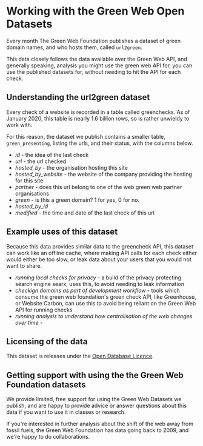 # Working with the Green Web Open Datasets

Every month The Green Web Foundation publishes a dataset of green domain names, and who hosts them, called `url2green`.

This data closely follows the data available over the Green Web API, and generally speaking, analysis you might use the green web API for, you can use the published datasets for, without needing to hit the API for each check.

## Understanding the url2green dataset

Every check of a website is recorded in a table called greenchecks. As of January 2020, this table is nearly 1.6 billion rows, so is rather unwieldy to work with.

For this reason, the dataset we publish contains a smaller table, `green_presenting`, listing the urls, and their status, with the columns below.

- _id_ - the idea of the last check
- _url_ - the url checked
- _hosted_by_ - the organisation hosting this site
- _hosted_by_website_ - the website of the company providing the hosting for this site
- _partner_ - does this url belong to one of the web green web partner organisations
- _green_ - is this a green domain? 1 for yes, 0 for no.
- _hosted_by_id_
- _modified_ - the time and date of the last check of this url

## Example uses of this dataset

Because this data provides similar data to the greencheck API, this dataset can work like an offline cache, where making API calls for each check either would either be too slow, or leak data about your users that you would not want to share.

- _running local checks for privacy_ - a build of the privacy protecting search engine searx, uses this, to avoid needing to leak information
- _checkign domains as part of development workflow_ - tools which consume the green web foundation's green check API, like Greenhouse, or Website Carbon, can use this to avoid being reliant on the Green Web API for running checks
- _running analysis to understand how centralisation of the web changes over time_ -

## Licensing of the data

This dataset is releases under the [Open Database Licence](https://opendatacommons.org/licenses/odbl/summary/index.html).

## Getting support with using the the Green Web Foundation datasets

We provide limited, free support for using the Green Web Datasets we publish, and are happy to provide advice or answer questions about this data if you want to use it in classes or research.

If you're interested in further analysis about the shift of the web away from fossil fuels, the Green Web Foundation has data going back to 2009, and we're happy to do collaborations.
